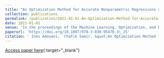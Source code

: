 ```yaml
---
title: "An Optimization Method for Accurate Nonparametric Regressions on Stiefel Manifolds"
collection: publications
permalink: /publication/2021-01-01-An-Optimization-Method-for-Accurate-Nonparametric-Regressions-on-Stiefel-Manifolds
date: 2021-01-01
venue: 'In the proceedings of the Machine Learning, Optimization, and Data Science - 7th International Conference, LOD 2021, Grasmere, UK, October 4-8, 2021, Revised Selected Papers, Part II'
paperurl: 'https://doi.org/10.1007/978-3-030-95470-3\_25'
citation: ' Ines Adouani,  Chafik Samir, &quot;An Optimization Method for Accurate Nonparametric Regressions on Stiefel Manifolds.&quot; In the proceedings of the Machine Learning, Optimization, and Data Science - 7th International Conference, LOD 2021, Grasmere, UK, October 4-8, 2021, Revised Selected Papers, Part II, 2021.'
---
```

[Access paper here](https://doi.org/10.1007/978-3-030-95470-3\_25){:target="_blank"}
